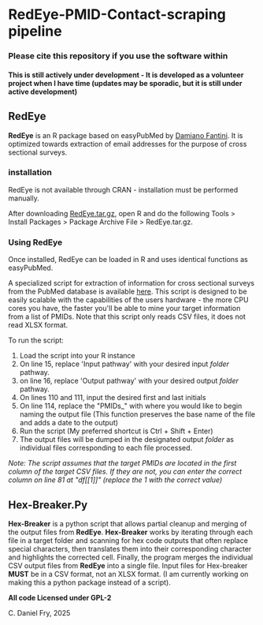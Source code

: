 # RedEye-PMID-Contact-scraping pipeline
### Please cite this repository if you use the software within

#### This is still actively under development - It is developed as a volunteer project when I have time (updates may be sporadic, but it is still under active development)


## RedEye
**RedEye** is an R package based on easyPubMed by [Damiano Fantini](https://cran.r-project.org/web/packages/easyPubMed/index.html). It is optimized towards extraction of email addresses for the purpose of cross sectional surveys.

 
### installation
RedEye is not available through CRAN - installation must be performed manually. 

After downloading [RedEye.tar.gz](https://github.com/Inebriateduck/Automated-PMID-Scraping/blob/main/Main-Package/RedEye/RedEye_0.1.0.tar.gz), open R and do the following Tools > Install Packages > Package Archive File > RedEye.tar.gz. 

### Using RedEye
Once installed, RedEye can be loaded in R and uses identical functions as easyPubMed. 

A specialized script for extraction of information for cross sectional surveys from the PubMed database is available [here](https://github.com/Inebriateduck/Automated-PMID-Scraping/blob/main/Main-Package/RedEye/Extraction%20Script.R). This script is designed to be easily scalable with the capabilities of the users hardware - the more CPU cores you have, the faster you'll be able to mine your target information from a list of PMIDs. Note that this script only reads CSV files, it does not read XLSX format.

To run the script: 
1. Load the script into your R instance
2. On line 15, replace 'Input pathway' with your desired input *folder* pathway.
3. on line 16, replace 'Output pathway' with your desired output *folder* pathway.
4. On lines 110 and 111, input the desired first and last initials
5. On line 114, replace the "PMIDs_" with where you would like to begin naming the output file (This function preserves the base name of the file and adds a date to the output)
6.  Run the script (My preferred shortcut is Ctrl + Shift + Enter)
7. The output files will be dumped in the designated output *folder* as individual files corresponding to each file processed.

*Note: The script assumes that the target PMIDs are located in the first column of the target CSV files. If they are not, you can enter the correct column on line 81 at "df[[1]]" (replace the 1 with the correct value)*

## Hex-Breaker.Py
**Hex-Breaker** is a python script that allows partial cleanup and merging of the output files from **RedEye**. **Hex-Breaker** works by iterating through each file in a target folder and scanning for hex code outputs that often replace special characters, then translates them into their corresponding character and highlights the corrected cell. Finally, the program merges the individual CSV output files from **RedEye** into a single file. Input files for Hex-breaker **MUST** be in a CSV format, not an XLSX format. (I am currently working on making this a python package instead of a script).


**All code Licensed under GPL-2**

C. Daniel Fry, 2025
